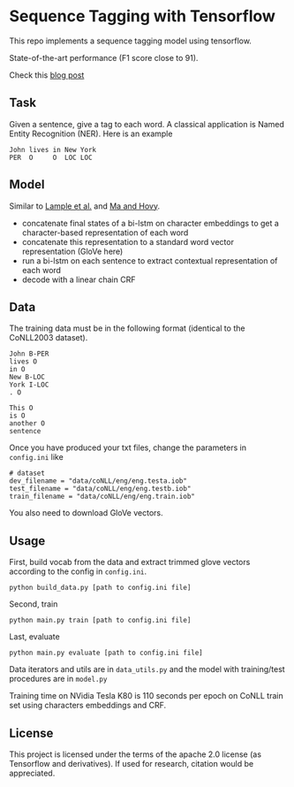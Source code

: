 # Sequence Tagging with Tensorflow

This repo implements a sequence tagging model using tensorflow.

State-of-the-art performance (F1 score close to 91).

Check this [blog post](https://guillaumegenthial.github.io/sequence-tagging-with-tensorflow.html)

## Task

Given a sentence, give a tag to each word. A classical application is Named Entity Recognition (NER). Here is an example

```
John lives in New York
PER  O     O  LOC LOC
```

## Model

Similar to [Lample et al.](https://arxiv.org/abs/1603.01360) and [Ma and Hovy](https://arxiv.org/pdf/1603.01354.pdf).

- concatenate final states of a bi-lstm on character embeddings to get a character-based representation of each word
- concatenate this representation to a standard word vector representation (GloVe here)
- run a bi-lstm on each sentence to extract contextual representation of each word
- decode with a linear chain CRF

## Data

The training data must be in the following format (identical to the CoNLL2003 dataset).


```
John B-PER
lives O
in O
New B-LOC
York I-LOC
. O

This O
is O
another O
sentence
```


Once you have produced your txt files, change the parameters in `config.ini` like

```
# dataset
dev_filename = "data/coNLL/eng/eng.testa.iob"
test_filename = "data/coNLL/eng/eng.testb.iob"
train_filename = "data/coNLL/eng/eng.train.iob"
```

You also need to download GloVe vectors.

## Usage

First, build vocab from the data and extract trimmed glove vectors according to the config in `config.ini`.

```
python build_data.py [path to config.ini file]
```

Second, train 

```
python main.py train [path to config.ini file]
```

Last, evaluate

```
python main.py evaluate [path to config.ini file]
```

Data iterators and utils are in `data_utils.py` and the model with training/test procedures are in `model.py`

Training time on NVidia Tesla K80 is 110 seconds per epoch on CoNLL train set using characters embeddings and CRF.

## License 

This project is licensed under the terms of the apache 2.0 license (as Tensorflow and derivatives). If used for research, citation would be appreciated.


